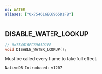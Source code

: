 ```yaml
---
ns: WATER
aliases: ["0x754616EC6965D1FB"]
---
```

## DISABLE_WATER_LOOKUP

```c
// 0x754616EC6965D1FB
void DISABLE_WATER_LOOKUP();
```

Must be called every frame to take full effect.

```
NativeDB Introduced: v1207
```

